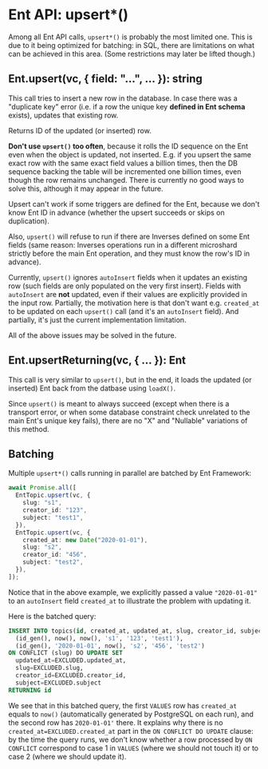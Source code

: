 # Ent API: upsert\*()

Among all Ent API calls, `upsert*()` is probably the most limited one. This is due to it being optimized for batching: in SQL, there are limitations on what can be achieved in this area. (Some restrictions may later be lifted though.)

## Ent.upsert(vc, { field: "...", ... }): string

This call tries to insert a new row in the database. In case there was a "duplicate key" error (i.e. if a row the unique key **defined in Ent schema** exists), updates that existing row.

Returns ID of the updated (or inserted) row.

**Don't use `upsert()` too often**, because it rolls the ID sequence on the Ent even when the object is updated, not inserted. E.g. if you upsert the same exact row with the same exact field values a billion times, then the DB sequence backing the table will be incremented one billion times, even though the row remains unchanged. There is currently no good ways to solve this, although it may appear in the future.

Upsert can't work if some triggers are defined for the Ent, because we don't know Ent ID in advance (whether the upsert succeeds or skips on duplication).

Also, `upsert()` will refuse to run if there are Inverses defined on some Ent fields (same reason: Inverses operations run in a different microshard strictly before the main Ent operation, and they must know the row's ID in advance).

Currently, `upsert()` ignores `autoInsert` fields when it updates an existing row (such fields are only populated on the very first insert). Fields with `autoInsert` are **not** updated, even if their values are explicitly provided in the input row. Partially, the motivation here is that don't want e.g. `created_at` to be updated on each `upsert()` call (and it's an `autoInsert` field). And partially, it's just the current implementation limitation.

All of the above issues may be solved in the future.

## Ent.upsertReturning(vc, { ... }): Ent

This call is very similar to `upsert()`, but in the end, it loads the updated (or inserted) Ent back from the datbase using `loadX()`.

Since `upsert()` is meant to always succeed (except when there is a transport error, or when some database constraint check unrelated to the main Ent's unique key fails), there are no "X" and "Nullable" variations of this method.

## Batching

Multiple `upsert*()` calls running in parallel are batched by Ent Framework:

```typescript
await Promise.all([
  EntTopic.upsert(vc, { 
    slug: "s1",
    creator_id: "123",
    subject: "test1",
  }),
  EntTopic.upsert(vc, {
    created_at: new Date("2020-01-01"),
    slug: "s2",
    creator_id: "456",
    subject: "test2",
  }),
]);
```

Notice that in the above example, we explicitly passed a value `"2020-01-01"` to an `autoInsert` field `created_at` to illustrate the problem with updating it.

Here is the batched query:

```sql
INSERT INTO topics(id, created_at, updated_at, slug, creator_id, subject) VALUES
  (id_gen(), now(), now(), 's1', '123', 'test1'),
  (id_gen(), '2020-01-01', now(), 's2', '456', 'test2')
ON CONFLICT (slug) DO UPDATE SET
  updated_at=EXCLUDED.updated_at,
  slug=EXCLUDED.slug,
  creator_id=EXCLUDED.creator_id,
  subject=EXCLUDED.subject
RETURNING id
```

We see that in this batched query, the first `VALUES` row has `created_at` equals to `now()` (automatically generated by PostgreSQL on each run), and the second row has `2020-01-01'` there. It explains why there is no `created_at=EXCLUDED.created_at` part in the `ON CONFLICT DO UPDATE` clause: by the time the query runs, we don't know whether a row processed by `ON CONFLICT` correspond to case 1 in `VALUES` (where we should not touch it) or to case 2 (where we should update it).
